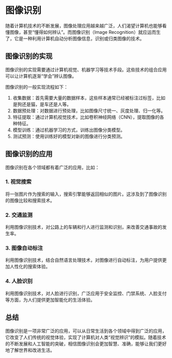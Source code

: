 # 图像识别

随着计算机技术的不断发展，图像处理应用越来越广泛，人们渴望计算机也能够看懂图像，甚至“懂得如何辨认”。而图像识别（Image Recognition）就应运而生了，它是一种利用计算机自动分析图像信息，识别或归类图像的技术。

## 图像识别的实现

图像识别的实现需要通过计算机视觉、机器学习等技术手段。这些技术的组合应用可以让计算机逐渐“学会”辨认图像。

图像识别的一般实现流程如下：

1. 收集数据：首先需要大量的数据样本，这些样本通常已经被标注过标签，比如是狗还是猫，是车还是人等。
2. 数据预处理：对数据进行预处理，比如图像尺寸统一、灰度处理、归一化等。
3. 特征提取：通过计算机视觉技术，比如卷积神经网络（CNN），提取图像的各种特征。
4. 模型训练：通过机器学习的方式，训练出图像分类模型。
5. 测试预测：使用训练好的模型对新的图像进行分类预测。

## 图像识别的应用

图像识别在各个领域都有着广泛的应用，比如：

### 1. 视觉搜索

将一张图片作为搜索的输入，搜索引擎能够返回相似的图片。这涉及到了图像识别的图像比较和搜索技术。

### 2. 交通监测

利用图像识别技术，对公路上的车辆和行人进行监测和识别，来改善交通事故的发生率。

### 3. 图像自动标注

利用图像识别技术，结合自然语言处理技术，对图像进行自动标注，为用户提供更加人性化的搜索体验。

### 4. 人脸识别

利用图像识别技术，对人脸进行识别，广泛应用于安全监控、门禁系统、人脸支付等方面，为人们提供更加智能化的生活体验。

## 总结

图像识别是一项非常广泛的应用，可以从日常生活到各个领域中得到广泛的应用，它改变了人们传统的视觉体验，实现了计算机对人类“视觉辨识”的模拟。随着技术的不断发展和人工智能的突破，相信图像识别会更加智慧、准确，能够让我们更好地了解世界和改进生活。